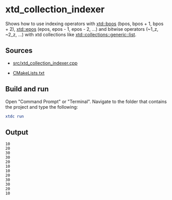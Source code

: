 # xtd_collection_indexer

Shows how to use indexing operators with [xtd::bpos](https://gammasoft71.github.io/xtd/reference_guides/latest/group__system.html#gae5b63301b69ce281ee7db98e2e61941f) (bpos, bpos + 1, bpos + 2), [xtd::epos](https://gammasoft71.github.io/xtd/reference_guides/latest/group__system.html#gaa99759e66edbafa9f3ed0b523c924b5c) (epos, epos - 1, epos - 2, ...) and bitwise operators (~1_z, ~2_z, ...) with xtd collections like [xtd::collections::generic::list](https://gammasoft71.github.io/xtd/reference_guides/latest/classxtd_1_1collections_1_1generic_1_1list.html).

## Sources

* [src/xtd_collection_indexer.cpp](src/xtd_collection_indexer.cpp)

* [CMakeLists.txt](CMakeLists.txt)

## Build and run

Open "Command Prompt" or "Terminal". Navigate to the folder that contains the project and type the following:

```cmake
xtdc run
```

## Output

```
10
20
30
30
20
10
10
20
30
30
20
10
```
